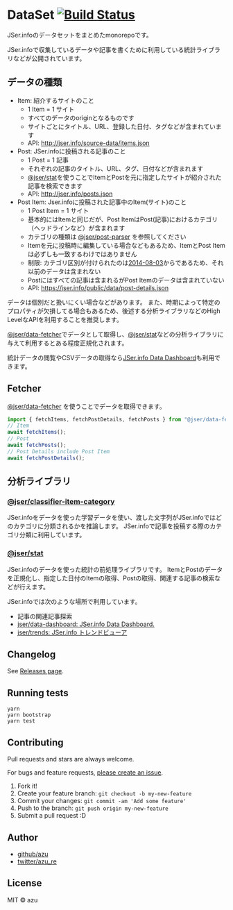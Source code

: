 # DataSet [![Build Status](https://travis-ci.org/jser/dataset.svg?branch=master)](https://travis-ci.org/jser/dataset)

JSer.infoのデータセットをまとめたmonorepoです。

JSer.infoで収集しているデータや記事を書くために利用している統計ライブラリなどが公開されています。

## データの種類

- Item: 紹介するサイトのこと
    - 1 Item = 1 サイト
    - すべてのデータのoriginとなるものです
    - サイトごとにタイトル、URL、登録した日付、タグなどが含まれています
    - API: <http://jser.info/source-data/items.json>
- Post: JSer.infoに投稿される記事のこと
    - 1 Post = 1 記事
    - それぞれの記事のタイトル、URL、タグ、日付などが含まれます
    - [@jser/stat][]を使うことでItemとPostを元に指定したサイトが紹介された記事を検索できます
    - API: <http://jser.info/posts.json>
- Post Item: Jser.infoに投稿された記事中のItem(サイト)のこと
    - 1 Post Item = 1 サイト
    - 基本的にはItemと同じだが、Post ItemはPost(記事)におけるカテゴリ（ヘッドラインなど）が含まれます
    - カテゴリの種類は [@jser/post-parser][] を参照してください
    - Itemを元に投稿時に編集している場合などもあるため、ItemとPost Itemは必ずしも一致するわけではありません
    - 制限: カテゴリ区別が付けられたのは[2014-08-03](https://jser.info/2014/08/03/renewal/)からであるため、それ以前のデータは含まれない
    - Postにはすべての記事は含まれるがPost Itemのデータは含まれていない
    - API: <https://jser.info/public/data/post-details.json>

データは個別だと扱いにくい場合などがあります。
また、時期によって特定のプロパティが欠損してる場合もあるため、後述する分析ライブラリなどのHigh LevelなAPIを利用することを推奨します。

[@jser/data-fetcher][]でデータとして取得し、[@jser/stat][]などの分析ライブラリに与えて利用するとある程度正規化されます。

統計データの閲覧やCSVデータの取得なら[JSer.info Data Dashboard](https://jser.info/data-dashboard/)も利用できます。

## Fetcher

[@jser/data-fetcher][] を使うことでデータを取得できます。

```ts
import { fetchItems, fetchPostDetails, fetchPosts } from "@jser/data-fetcher";
// Item
await fetchItems();
// Post
await fetchPosts();
// Post Details include Post Item
await fetchPostDetails();
```

## 分析ライブラリ

### [@jser/classifier-item-category][]

JSer.infoをデータを使った学習データを使い、渡した文字列がJSer.infoではどのカテゴリに分類されるかを推論します。
JSer.infoで記事を投稿する際のカテゴリ分類に利用しています。

### [@jser/stat][]

JSer.infoのデータを使った統計の前処理ライブラリです。
ItemとPostのデータを正規化し、指定した日付のItemの取得、Postの取得、関連する記事の検索などが行えます。

JSer.infoでは次のような場所で利用しています。

* 記事の関連記事探索
* [jser/data-dashboard: JSer.info Data Dashboard.](https://github.com/jser/data-dashboard "jser/data-dashboard: JSer.info Data Dashboard.")
* [jser/trends: JSer.info トレンドビューア](https://github.com/jser/trends "jser/trends: JSer.info トレンドビューア")


## Changelog

See [Releases page](https://github.com/jser/dataset/releases).

## Running tests

    yarn
    yarn bootstrap
    yarn test

## Contributing

Pull requests and stars are always welcome.

For bugs and feature requests, [please create an issue](https://github.com/jser/dataset/issues).

1. Fork it!
2. Create your feature branch: `git checkout -b my-new-feature`
3. Commit your changes: `git commit -am 'Add some feature'`
4. Push to the branch: `git push origin my-new-feature`
5. Submit a pull request :D

## Author

- [github/azu](https://github.com/azu)
- [twitter/azu_re](https://twitter.com/azu_re)

## License

MIT © azu


[@jser/post-parser]: packages/@jser/post-parser
[@jser/data-fetcher]: packages/@jser/data-fetcher
[@jser/classifier-item-category]: packages/@jser/classifier-item-category
[@jser/stat]: packages/@jser/stat
